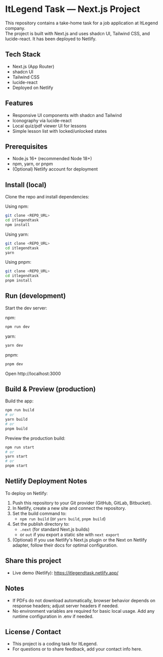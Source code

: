 # ItLegend Task — Next.js Project

This repository contains a take-home task for a job application at ItLegend company.  
The project is built with Next.js and uses shadcn UI, Tailwind CSS, and lucide-react. It has been deployed to Netlify.

## Tech Stack

- Next.js (App Router)
- shadcn UI
- Tailwind CSS
- lucide-react
- Deployed on Netlify

## Features

- Responsive UI components with shadcn and Tailwind
- Iconography via lucide-react
- Local quiz/pdf viewer UI for lessons
- Simple lesson list with locked/unlocked states

## Prerequisites

- Node.js 16+ (recommended Node 18+)
- npm, yarn, or pnpm
- (Optional) Netlify account for deployment

## Install (local)

Clone the repo and install dependencies:

Using npm:

```bash
git clone <REPO_URL>
cd itlegendtask
npm install
```

Using yarn:

```bash
git clone <REPO_URL>
cd itlegendtask
yarn
```

Using pnpm:

```bash
git clone <REPO_URL>
cd itlegendtask
pnpm install
```

## Run (development)

Start the dev server:

npm:

```bash
npm run dev
```

yarn:

```bash
yarn dev
```

pnpm:

```bash
pnpm dev
```

Open http://localhost:3000

## Build & Preview (production)

Build the app:

```bash
npm run build
# or
yarn build
# or
pnpm build
```

Preview the production build:

```bash
npm run start
# or
yarn start
# or
pnpm start
```

## Netlify Deployment Notes

To deploy on Netlify:

1. Push this repository to your Git provider (GitHub, GitLab, Bitbucket).
2. In Netlify, create a new site and connect the repository.
3. Set the build command to:
   - `npm run build` (or `yarn build`, `pnpm build`)
4. Set the publish directory to:
   - `.next` (for standard Next.js builds)
   - or `out` if you export a static site with `next export`
5. (Optional) If you use Netlify's Next.js plugin or the Next on Netlify adapter, follow their docs for optimal configuration.

## Share this project

- Live demo (Netlify): <https://itlegendtask.netlify.app/>

## Notes

- If PDFs do not download automatically, browser behavior depends on response headers; adjust server headers if needed.
- No environment variables are required for basic local usage. Add any runtime configuration in .env if needed.

## License / Contact

- This project is a coding task for ItLegend.
- For questions or to share feedback, add your contact info here.
